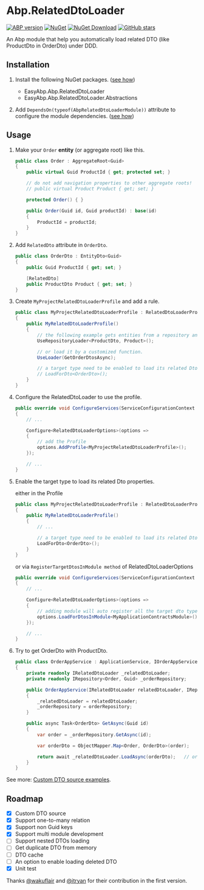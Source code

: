 # Abp.RelatedDtoLoader

[![ABP version](https://img.shields.io/badge/dynamic/xml?style=flat-square&color=yellow&label=abp&query=%2F%2FProject%2FPropertyGroup%2FAbpVersion&url=https%3A%2F%2Fraw.githubusercontent.com%2FEasyAbp%2FAbp.RelatedDtoLoader%2Fmaster%2FDirectory.Build.props)](https://abp.io)
[![NuGet](https://img.shields.io/nuget/v/EasyAbp.Abp.RelatedDtoLoader.svg?style=flat-square)](https://www.nuget.org/packages/EasyAbp.Abp.RelatedDtoLoader)
[![NuGet Download](https://img.shields.io/nuget/dt/EasyAbp.Abp.RelatedDtoLoader.svg?style=flat-square)](https://www.nuget.org/packages/EasyAbp.Abp.RelatedDtoLoader)
[![GitHub stars](https://img.shields.io/github/stars/EasyAbp/Abp.RelatedDtoLoader?style=social)](https://www.github.com/EasyAbp/Abp.RelatedDtoLoader)

An Abp module that help you automatically load related DTO (like ProductDto in OrderDto) under DDD.

## Installation

1. Install the following NuGet packages. ([see how](https://github.com/EasyAbp/EasyAbpGuide/blob/master/docs/How-To.md#add-nuget-packages))

    * EasyAbp.Abp.RelatedDtoLoader
    * EasyAbp.Abp.RelatedDtoLoader.Abstractions

1. Add `DependsOn(typeof(AbpRelatedDtoLoaderModule))` attribute to configure the module dependencies. ([see how](https://github.com/EasyAbp/EasyAbpGuide/blob/master/docs/How-To.md#add-module-dependencies))

## Usage

1. Make your `Order` **entity** (or aggregate root) like this.
    ```csharp
    public class Order : AggregateRoot<Guid>
    {
        public virtual Guid ProductId { get; protected set; }

        // do not add navigation properties to other aggregate roots!
        // public virtual Product Product { get; set; }

        protected Order() { }

        public Order(Guid id, Guid productId) : base(id)
        {
            ProductId = productId;
        }
    }
    ```

1. Add `RelatedDto` attribute in `OrderDto`.
    ```csharp
	public class OrderDto : EntityDto<Guid>
	{
		public Guid ProductId { get; set; }

		[RelatedDto]
		public ProductDto Product { get; set; }
	}
    ```

1. Create `MyProjectRelatedDtoLoaderProfile` and add a rule.
    ```csharp
	public class MyProjectRelatedDtoLoaderProfile : RelatedDtoLoaderProfile
	{
		public MyRelatedDtoLoaderProfile()
		{
			// the following example gets entities from a repository and maps them to DTOs.
			UseRepositoryLoader<ProductDto, Product>();

			// or load it by a customized function.
			UseLoader(GetOrderDtosAsync);

			// a target type need to be enabled to load its related Dtos properties.
			// LoadForDto<OrderDto>();
		}
	}
    ```

1. Configure the RelatedDtoLoader to use the profile.
    ```csharp
	public override void ConfigureServices(ServiceConfigurationContext context)
	{
		// ...

		Configure<RelatedDtoLoaderOptions>(options =>
		{
			// add the Profile
			options.AddProfile<MyProjectRelatedDtoLoaderProfile>();
		});

		// ...
	}
    ```

1. Enable the target type to load its related Dto properties.

    either in the Profile
    ```csharp
	public class MyProjectRelatedDtoLoaderProfile : RelatedDtoLoaderProfile
	{
		public MyRelatedDtoLoaderProfile()
		{
			// ...

			// a target type need to be enabled to load its related Dtos properties.
			LoadForDto<OrderDto>();
		}
	}
    ```

    or via `RegisterTargetDtosInModule method` of RelatedDtoLoaderOptions
    ```csharp
	public override void ConfigureServices(ServiceConfigurationContext context)
	{
		// ...

		Configure<RelatedDtoLoaderOptions>(options =>
		{                                
			// adding module will auto register all the target dto types which contain any property with RelatedDto attribute.
			options.LoadForDtosInModule<MyApplicationContractsModule>();
		});

		// ...
	}
    ```

1. Try to get OrderDto with ProductDto.
    ```csharp
	public class OrderAppService : ApplicationService, IOrderAppService
	{
		private readonly IRelatedDtoLoader _relatedDtoLoader;
		private readonly IRepository<Order, Guid> _orderRepository;

		public OrderAppService(IRelatedDtoLoader relatedDtoLoader, IRepository<Order, Guid> orderRepository)
		{
			_relatedDtoLoader = relatedDtoLoader;
			_orderRepository = orderRepository;
		}

		public async Task<OrderDto> GetAsync(Guid id)
		{
			var order = _orderRepository.GetAsync(id);

			var orderDto = ObjectMapper.Map<Order, OrderDto>(order);

			return await _relatedDtoLoader.LoadAsync(orderDto);   // orderDto.Product should have been loaded.
		}
	}
    ```

See more: [Custom DTO source examples](/modules/Abp.RelatedDtoLoader/CustomDtoSource.md).

## Roadmap

- [x] Custom DTO source
- [x] Support one-to-many relation
- [x] Support non Guid keys
- [x] Support multi module development
- [ ] Support nested DTOs loading
- [ ] Get duplicate DTO from memory
- [ ] DTO cache
- [ ] An option to enable loading deleted DTO
- [x] Unit test

Thanks [@wakuflair](https://github.com/wakuflair) and [@itryan](https://github.com/itryan) for their contribution in the first version.
